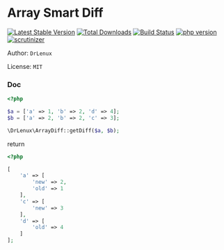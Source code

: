 # Array Smart Diff

[![Latest Stable Version](https://img.shields.io/packagist/v/drlenux/array-smart-diff.svg)](https://packagist.org/packages/drlenux/date-helper)
[![Total Downloads](https://img.shields.io/packagist/dt/drlenux/array-smart-diff.svg)](https://packagist.org/packages/drlenux/date-helper)
[![Build Status](https://travis-ci.org/drlenux/ArraySmartDiff.svg?branch=master)](https://travis-ci.org/drlenux/DateHelper)
[![php version](https://img.shields.io/packagist/php-v/drlenux/array-smart-diff.svg)](https://packagist.org/packages/drlenux/date-helper)
[![scrutinizer](https://scrutinizer-ci.com/g/drlenux/ArraySmartDiff/badges/quality-score.png?b=master)](https://scrutinizer-ci.com/g/drlenux/DateHelper/?branch=master)

Author: `DrLenux`

License: `MIT`

### Doc

```php
<?php

$a = ['a' => 1, 'b' => 2, 'd' => 4];
$b = ['a' => 2, 'b' => 2, 'c' => 3];

\DrLenux\ArrayDiff::getDiff($a, $b);
```

return 

```php
<?php

[
    'a' => [
        'new' => 2, 
        'old' => 1
    ], 
    'c' => [
        'new' => 3
    ], 
    'd' => [
        'old' => 4
    ]
];
```